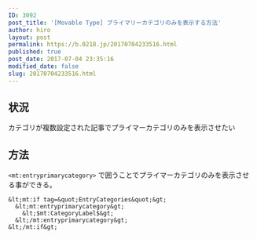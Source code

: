 ```yaml
---
ID: 3092
post_title: '[Movable Type] プライマリーカテゴリのみを表示する方法'
author: hiro
layout: post
permalink: https://b.0218.jp/20170704233516.html
published: true
post_date: 2017-07-04 23:35:16
modified_date: false
slug: 20170704233516.html
---
```

<!--more-->
## 状況

カテゴリが複数設定された記事でプライマーカテゴリのみを表示させたい

## 方法
`<mt:entryprimarycategory>` で囲うことでプライマーカテゴリのみを表示させる事ができる。

```
&lt;mt:if tag=&quot;EntryCategories&quot;&gt;
  &lt;mt:entryprimarycategory&gt;
    &lt;$mt:CategoryLabel$&gt;
  &lt;/mt:entryprimarycategory&gt;
&lt;/mt:if&gt;
```